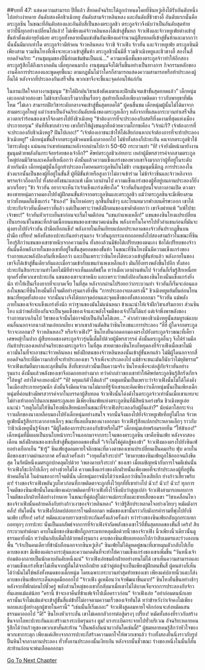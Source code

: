 ##บทที่ 47: แสดงความสามารถ
ปีที่แล้ว สี่ยอดอัจฉริยะได้ถูกกำหนดโดยที่ซินหวู่เฮิงได้รับอันดับหนึ่งไปอย่างง่ายดาย อันดับสองคือชิวเมิงหยู อันดับสามจ้าวหลินหลง และอันดับสี่ชิวชางอี้
อันดับแรกนั้นคือตระกูลซิน ในขณะที่อันดับสองและอันดับสี่เป็นของตระกูลชิว ตระกูลจ้าวจึงนับว่าเป็นอันดับสุดท้าย ทว่าปีนี้ทุกอย่างเปลี่ยนไปแล้ว!
ไม่เพียงแค่จ้าวหลินหลงได้เข้าสู่ขั้นหก จ้าวเฟิงและจ้าวหยูเฟ่ยต่างเข้าสู่ขั้นห้าตั้งแต่อายุยังน้อย
ตระกูลทั้งหลายนั้นแข่งขันกันเพียงแค่จำนวนผู้สืบทอดที่เข้าสู่ขั้นห้าและมากกว่านั้นนั้นมีมากเท่าใด
ตระกูลจ้าวมีห้าคน จ้าวหลินหลง จ้าวชิ จ้าวเฟิง จ้าวฮัน และจ้าวหยูเฟ่ย
ตระกูลซินมีเพียงสาม รวมซินโทงที่เพิ่งจะทะลวงเข้าสู่ขั้นห้า
ตระกูลชิวนั้นมีสี่ รวมชิวเมิงหยูและชิวชางอี้ สองในสี่ยอดอัจฉริยะ
“งานชุมนุมของปีนี้ย่อมเข้มข้นเป็นแน่...”
ความเหนือชั้นของตระกูลจ้าวทำให้อีกสองตระกูลรู้สึกได้ถึงแรงกดดัน
เมื่อทุกคนมาถึง งานชุมนุมจึงได้เริ่มขึ้นอย่างเป็นทางการ กิจกรรมหลักของงานคือการประลองและพูดคุยชี้แนะ ตามกฎนั้นไม่ว่าใครก็สามารถแสดงความสามารถหรือท้าประลองผู้อื่นได้
หลังจากที่ประลองกันเสร็จสิ้น พวกเขาจึงจะชี้แนะจุดอ่อนให้แก่กัน

ในลานเปิดใจกลางงานชุมนุม
“ข้าได้ฝึกฝนวิชาแข้งตัดเมฆาและฝึกมันจนเข้าขั้นสุดยอดแล้ว”
เด็กหนุ่มเตะออกด้วยสองขา ไม่ช้าเขาก็เตะเร็วมากขึ้นเรื่อยๆ สุดท้ายก็เหลือเพียงภาพติดตา ราวกับพายุขาที่พัดโหม
“ไม่เลว สามารถฝึกวิชาระดับกลางจนเข้าสู่ขั้นสุดยอดได้”
ผู้คนชื่นชม
เด็กหนุ่มผู้นั้นไม่ได้มาจากสามตระกูลใหญ่ แต่ว่าเขาเป็นอัจฉริยะอันดับหนึ่งของตระกูลเล็กๆ
หลังจากที่แสดงกระบวนท่าเสร็จสิ้น ดวงตาเร่าร้อนของเขาก็จ้องตรงไปยังชิวเมิงหยู
“ข้าต้องการที่จะประลองกับสตรีที่งดงามที่สุดแห่งเมืองประกายอรุณ”
ทันทีที่เขากล่าวจบ เขาก็ทำให้ฝูงชนลุกฮือด้วยความโกรธเคือง
“เจ้าน่ะรึ? เจ้าต้องการที่จะประลองกับชิวเมิงหยู? ฝันไปเถอะ!”
“เจ้าต้องเอาชนะข้าให้ได้เสียก่อนหากเจ้าต้องการที่จะท้าประลองชิวเมิงหยู!” เด็กหนุ่มขั้นสี่จากตระกูลชิวคนหนึ่งถลาออกไป
ไม่ช้าทั้งสองก็ปะทะกัน คนจากตระกูลชิวใช้วิชาระดับสูง แน่นอนว่าเขาย่อมชนะหลังจากผ่านไปกว่า 50-60 กระบวนท่า
“หึ! เจ้ายังมีหน้ามายังงานชุมนุมด้วยพลังอันกระจ้อยร่อยของเจ้าอีก?” ศิษย์ตระกูลชิวเอ่ยเยาะ
เหล่าผู้มีพรสวรรค์จากสามตระกูลใหญ่ย่อมมีวิชาและเคล็ดที่เหนือกว่า ดังนั้นแล้วความแข็งแกร่งของพวกเขาจึงมากกว่าผู้ที่อยู่ในระดับด้วยกันนัก
เด็กหนุ่มผู้นั้นก็ถูกท้าประลองโดยคนตระกูลซินในไม่ช้า
งานชุมนุมนี้มีกฎ การประลองในช่วงแรกนั้นเป็นของผู้ที่อยู่ในขั้นสี่ ผู้ที่มีขั้นห้าหรือสูงกว่าไม่อาจเข้าร่วม
ไม่ช้าจ้าวชิ่นและจ้าวหลิงจากพรรคจ้าวก็ออกไป ทั้งสองทั้งชนะและแพ้
เมื่อเวลาผ่านไป ความแข็งแกร่งของผู้ที่อยู่บนลานประลองก็ยิ่งมากเรื่อยๆ
“ข้า จ้าวฮัน อยากจะเห็นว่าเจ้าแข็งแกร่งเพียงใด” จ้าวฮันยืนอยู่บนใจกลางลานเปิด
ดวงตาของชายหนุ่มกวาดมองไปยังผู้ฝึกตนขั้นห้าจากตระกูลซินและตระกูลชิว แม้ว่าตระกูลซินจะมีเพียงสาม ทว่าทั้งหมดก็แข็งแกร่ง
“ข้าเอง!” ซินโทงค่อยๆ ลุกขึ้นยืนช้าๆ และโยนหมวกฟางบนศีรษะออก
เขาได้ปะทะกับจ้าวฮันเมื่อคราวที่แล้ว แต่เป็นเพราะว่าพลังฝึกตนของเขาต่ำต้อยกว่า เขาจึงพ่ายแพ้
“แพ้ไปซะ เจ้าขยะ!” จ้าวฮันหัวเราะเย็นชาก่อนจะเริ่มโจมตีก่อน
“แขนกำแพงเหล็ก!”
แขนของซินโทงแปรเปลี่ยนเป็นบรอนซ์ในขณะที่กล้ามเนื้อบนแขนของเขาขมวดแน่นขึ้น พลังภายในโคจรไปทั่วลำแขนก่อนที่มันจะมุ่งตรงไปยังจ้าวฮัน
ฝ่ามือเยือกแข็ง!
พลังภายในเย็นเยียบแปลกประหลาดของจ้าวฮันปรากฏขึ้นบนฝ่ามือ
เปรี้ยง!
พลังทั้งสองปะทะกันอย่างรุนแรง จ้าวฮันถูกกระแทกถอยหลังไปสองสามก้าวในขณะที่ซินโทงรู้สึกว่าแขนของเขาชาหนึบจากความเย็น
ทั้งสองล้วนมีข้อได้เปรียบของตนเอง ข้อได้เปรียบของจ้าวฮันนั้นคือพลังภายในของเขาที่อยู่ในขั้นสุดยอดของขั้นห้า ในขณะที่ซินโทงนั้นมีความแข็งแกร่งของร่างกายและพลังป้องกันที่เหนือกว่า
และเป็นเพราะว่าซินโทงได้ทะลวงเข้าสู่ขั้นห้าแล้ว พลังภายในของเขาจึงได้เข้าสู่ขั้นเดียวกันและเมื่อรวมเข้ากับแขนกำแพงเหล็กแล้ว มันก็ยิ่งทรงพลังขึ้นไปอีก
ทั้งสองปะทะกันสิบกระบวนท่าโดยไม่มีทีท่าจะเห็นผลลัพธ์ใด
ทว่าเมื่อเวลาผ่านพ้นไป จ้าวฮันก็เริ่มรู้สึกเหนื่อย ทุกครั้งที่พวกเขาปะทะกัน แขนของเขาจะชาหนึบ
และเพราะว่าพลังป้องกันของซินโทงนั้นแข็งแกร่งยิ่งนัก ทำให้เป็นเรื่องยากที่จะบาดเจ็บ
ในที่สุด หลังจากผ่านไปร้อยกว่ากระบวนท่า จ้าวฮันก็เริ่มจะอ่อนแอลงในขณะที่ซินโทงนั้นยิ่งโจมตีอย่างรุนแรงยิ่งขึ้น
“การประลองจบลงตรงนี้” ชิวเมิงหยูแย้มยิ้มอ่อนโยนขณะที่หยุดทั้งสองลง
จากนั้นนางจึงได้บอกจุดอ่อนและจุดแข็งของทั้งสองออกมา
“จ้าวฮัน แม้พลังภายในของเจ้าจะแข็งแกร่งยิ่งนัก ทว่าฐานของมันไม่แน่นหนา ข้าแนะนำให้เจ้าฝึกวิชาเสริมกายา ส่วนซินโทง แม้ว่าพลังป้องกันจะเป็นจุดแข็งของเจ้าและพลังโจมตีของเจ้าก็ไม่ได้แย่ แต่เจ้าพึ่งพาพลังของร่างกายมากเกินไป วิชาของเจ้านั้นไม่อาจนับเป็นอันใดได้เลย...”
คำกล่าวของชิวเมิงหยูนั้นสมบูรณ์แบบ คนอื่นนอกจากนางล้วนเอ่ยถกเถียง พวกเขาล้วนตัดสินว่าซินโทงชนะการประลอง
“ฮี่ฮี่ ผู้ใดจากตระกูลจ้าวจะออกมา? จ้าวหลินหลง? หรือจ้าวเฟิง?” ซินโทงยืนกอดอกมองตรงไปยังตระกูลจ้าวขณะที่เคี้ยวเศษหญ้าในปาก
ผู้สืบทอดของตระกูลจ้าวรุ่นนี้เต็มไปด้วยผู้มีพรสวรรค์ ดังนั้นตระกูลอื่นๆ จึงได้ร่วมมือกันท้าประลองเหล่าอัจฉริยะของตระกูลจ้าว
ในที่สุด สายตาของซินโทงก็หยุดลงที่จ้าวเฟิงเมื่อเขาไม่มีความั่นในที่จะเอาชนะจ้าวหลินหลง พลังฝึกตนของจ้าวหลินหลงนั้นเข้าสู่ขั้นหกแล้ว ไม่มีผู้ใดนอกจากสี่ยอดอัจฉริยะที่มีความกล้าที่จะท้าประลองเขา
“เจ้าเพิ่งจะประลองไป แม้ข้าจะชนะมันก็นับว่าไม่ยุติธรรม” จ้าวเฟิงแย้มยิ้มบางและลุกขึ้นยืน
สิ่งที่เขากล่าวนั้นเป็นความจริง ซินโทงเพิ่งจะต่อสู้กับจ้าวฮันอย่างรุนแรง ดังนั้นแล้วพลังของเขาจึงถดถอยอย่างมาก
ทว่าคำกล่าวของเขาทำให้ศิษย์ตระกูลซินรู้สึกรังเกียจ
“ไอ้หนู! อย่าได้จองหองนัก!”
“หึ! หยุดแก้ตัวได้แล้ว!”
เหตุผลนั้นเป็นเพราะว่าจ้าวเฟิงนั้นไม่ได้โด่งดังในเมืองประกายอรุณนัก ดังนั้นจึงมีคนจำนวนไม่มากที่รู้จักเขาและคิดเพียงว่าเด็กหนุ่มนั้นเป็นเพียงเด็กหนุ่มที่ค่อนข้างมีพรสวรรค์จากในบรรดาผู้สืบทอด
จ้าวเฟิงนั้นโด่งดังในตระกูลจ้าวเท่านั้นเมื่อเขาแทบจะไม่ย่างเท้าออกไปนอกเขตตระกูลเลย
มีเพียงซินเฟ่ยแห่งตระกูลซินที่มีสีหน้าเคร่งขรึม
ชิวเมิงหยูเอ่ยแนะนำ
“เหตุใดไม่ให้ซินโทงพักเสียหน่อยในขณะที่จ้าวเฟิงประลองกับผู้อื่นเล่า?”
นัยน์ตาใสกระจ่างราวผลึกของนางเหลือบมองไปยังเด็กหนุ่มอย่างสนใจ จากนั้นจึงมองไปยังจ้าวหยูเฟ่ยที่อยู่ไม่ไกล จ้าวหยูเฟ่ยนั้นรู้สึกกระดากอายเล็กๆ ขณะที่แลบลิ้นของนางออกมา
จ้าวเฟิงรู้สึกแปลกประหลาดเล็กๆ ราวกับว่าชิวเมิงหยูนั้นรู้จักเขา
“มีผู้ใดต้องการประลองกับข้าหรือไม่?” เด็กหนุ่มเอ่ยพร้อมรอยยิ้ม
“ให้ข้าเอง!” เด็กหนุ่มที่มีแผลเป็นบนใบหน้ากระโจนออกมาจากกระโจมของตระกูลซิน
เขาคือซินเฟ่ย หลังจากสองเดือน พลังฝึกตนของเขาก็เข้าสู่ขั้นสุดยอดของขั้นสี่
“เจ้าไม่ใช่คู่ต่อสู้ของข้า” จ้าวเฟิงมองตรงไปยังซินเฟ่ยอย่างเยือกเย็น
“ข้ารู้” ซินเฟ่ยสูดลมหายใจลึกขณะที่ดวงตาของเขาแปรเปลี่ยนเป็นคมกริบ
ฟุ่บ
ดาบในมือของเขาวาดผ่านอากาศ ครั้งแล้วครั้งเล่า
“วายุคลั่งเริงระบำ!”
วิชาดาบของซินเฟ่ยถูกใช้ออกจนถึงขีดสุด ในรัศมีหนึ่งเมตรถูกปกคลุมไปด้วย ‘เพลงดาบเริงระบำ’ ของเขา
เมื่อเผชิญหน้ากับการโจมตีเช่นนั้น จ้าวเฟิงก็ชะงักไปเล็กๆ อย่างช่วยไม่ได้ ความแข็งแกร่งของอีกฝ่ายนั้นเพียงพอที่จะท้าประลองผู้ที่อยู่ขั้นห้าคนอื่นได้ ในด้านของการโจมตีนั้น เด็กหนุ่มอาจนับได้ว่าเหนือกว่าซินโทงเสียอีก
ย่างก้าวเสี้ยวพริบตา!
ร่างของจ้าวเฟิงพลันวูบไหวก่อนที่ภาพติดตาจะถูกทิ้งไว้ทุกที่ที่เขาย่างไป
ฉัวะ! ฉัวะ! ฉัวะ!
ทุกการโจมตีของซินเฟ่ยนั้นโดนเพียงแค่ภาพติดตาที่จ้าวเฟิงทิ้งไว้ซึ่งนับว่าสูญเปล่า จ้าวเฟิงสามารถหลบการโจมตีของอีกฝ่ายได้อย่างง่ายดาย ในขณะที่คู่ต่อสู้ไม่อาจแม้กระทั่งแตะชายเสื้อของเขา
“วิชาเคลื่อนไหวของจ้าวเฟิงนั้นคล้ายคลึงกับย่างก้าวเงาของจ้าวหลินหลง” จ้าวชิรู้สึกประหลาดใจอย่างเงียบๆ
หมัดมังกรคลั่ง!
ทันใดนั้น จ้าวเฟิงก็ปลดปล่อยการโจมตีออกมา หมัดของเขานั้นราวกับมังกรคำรามที่พุ่งไปยังซินเฟ่ย
เปรี้ยง! เคร้ง!
หมัดและดาบยาวเขาปะทะกันครั้งแล้วครั้งเล่า ทว่าร่างของซินเฟ่ยกลับถูกกระแทกถอยทุกๆ การปะทะ นั่นเป็นผลลัพธ์จากการที่จ้าวเฟิงจำกัดพลังของเขาไว้ที่ขั้นสุดยอดของขั้นสี่
เคร้ง!
สิบกระบวนท่าต่อมา ดาบในมือของซินเฟ่ยก็ถูกกระแทกหลุดมือด้วยนิ้วของจ้าวเฟิง นิ้วเพียงนิ้วเดียวนั้นดูธรรมดายิ่งนัก ทว่ามันกลับเต็มไปด้วยพลังรุนแรง ดาบของซินเฟ่ยลอยออกไปกว่าสิบเมตรและร่วงลงบนพื้น
“เจ้าเป็นคนเดียวที่ข้านับถือนอกจากซินหวู่เฮิง” ซินเฟ่ยไม่ได้ดูหดหู่ขณะที่เขาหมุนตัวกลับไปเก็บดาบของเขา
มีเพียงแค่แรงกระตุ้นและความกดดันที่จะทำให้ความแข็งแกร่งของเขาเพิ่มขึ้น
“วันหนึ่งเจ้าย่อมต้องกลายเป็นนักดาบอันดับหนึ่งแน่” จ้าวเฟิงเอ่ยชมอีกฝ่ายอย่างทนไม่ได้ เขาเห็นความสามารถและความแข็งแกร่งที่เขาไม่เห็นจากผู้อื่นได้จากอีกฝ่าย
แม้ว่าคู่ต่อสู้จะเป็นเพียงผู้ฝึกตนขั้นสี่ ผู้คนต่างก็เห็นได้ว่านั่นไม่ใช่พลังทั้งหมดของเด็กหนุ่ม โดยเฉพาะกระบวนท่าสุดท้ายของเขา เพียงแค่ปลายนิ้วแตะก็ส่งดาบของซินเฟ่ยกระเด็นหลุดมือออกไป
“จ้าวเฟิง ดูเหมือนว่าเจ้าพัฒนาขึ้นมาก!” ซินโทงยืนขึ้นอย่างช้าๆ
หลังจากที่พักผ่อนไปชั่วครู่ พลังส่วนใหญ่ของเขาก็กลับมาเมื่อเขาไม่ได้บาดเจ็บจากการประลองกับจ้าวฮันเลยแม้แต่น้อย
“ครานี้ ข้าจะเอาคืนที่ข้าแพ้เจ้าไปเมื่อคราวก่อน” จ้าวเฟิงเอ่ย
“อย่าถ่อมตนนักเลย ครานั้นเจ้าไม่แม้แต่จะเข้าสู่ขั้นสี่แต่ข้าก็ไม่อาจตามความเร็วของเจ้าทันได้ ทว่าข้าหวังว่าเจ้าคงไม่เพียงหลบและสู้อย่างลูกผู้ชายในครานี้”
“เช่นนั้นก็เริ่มเถอะ” จ้าวเฟิงสูดลมหายใจลึกก่อนจะส่งหมัดแสนธรรมดาออกไป
“ดี!” ซินโทงหัวเราะลั่น เขาไม่เคยกลัวการต่อสู้ตรงๆ
เปรี้ยง!
หมัดทั้งสองที่ราวกับสร้างขึ้นจากโลหะปะทะกันและสร้างแรงระเบิดรุนแรง
ตูม!
แรงระเบิดกระจายไปทั่วบริเวณ อัจฉริยะหลายคนรู้สึกได้ว่าแก้วหูของพวกเขาสั่นสะท้าน
“เป็นพลังอันน่าผวาอันใดเช่นนี้!”
ผู้ชมหลายคนรู้สึกว่าหัวใจของพวกเขากระตุก เพียงแค่เสียงจากการปะทะก็สร้างความตกใจให้พวกเขาแล้ว ร่างทั้งสองยืนนิ่งราวกับรูปปั้นหินใจกลางลานประลอง ทั่วทั้งลานประลองนั้นเงียบงัน
หลังจากนั้นชั่วขณะ ร่างของหนึ่งในนั้นก็สั่นสะท้านก่อนจะพ่นเลือดออกมา


[Go To Next Chapter]( ./48.md)